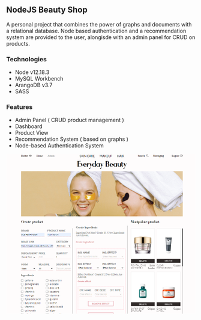 ## NodeJS Beauty Shop
A personal project that combines the power of graphs and documents with a relational database. Node based authentication and a recommendation system are provided to the user, alongisde with an admin panel for CRUD on products.

### Technologies
  - Node v12.18.3
  - MySQL Workbench
  - ArangoDB v3.7 
  - SASS

### Features
  - Admin Panel ( CRUD product management )
  - Dashboard 
  - Product View 
  - Recommendation System ( based on graphs )
  - Node-based Authentication System

![Image](./READMEGraphics/shop-admin1.PNG)
